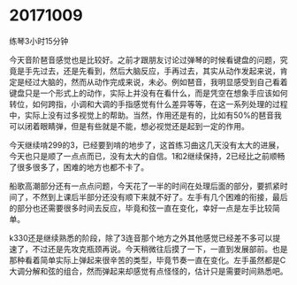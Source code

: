 # 20171009

练琴3小时15分钟

今天音阶琶音感觉也是比较好。之前才跟朋友讨论过弹琴的时候看键盘的问题，究竟是手先过去，还是先看到，然后大脑反应，手再过去，其实从动作发起来说，肯定是经过大脑的，然而从动作完成来说，未必。例如琶音，我明显感受到自己看着键盘只是一个形式上的动作，实际上并没有在看什么，而是凭空在想象手应该如何转位，如何跨指，小调和大调的手指感觉有什么差异等等，在这一系列处理的过程中，实际上没有过多视觉上的帮助。当然，作用还是有的，比如有50%的琶音我可以闭着眼睛弹，但是有些就是不能，想必视觉还是起到一定的作用。

今天继续啃299的3，已经要到啃的地步了，这首练习曲这几天没有太大的进展，今天也只是顺了一点点而已，没有太大的自信。1和2继续保持，2已经比之前顺畅了很多很多了，困难的地方也都不卡了。

船歌高潮部分还有一点点问题，今天花了一半的时间在处理后面的部分，要抓紧时间了，不然到上课后半部分还没有顺下来就不好了。左手有几个困难的衔接，最后的部分也还需要很多时间去反应，毕竟和弦一直在变化，幸好一点是左手比较简单。

k330还是继续熟悉的阶段，除了3连音那个地方之外其他感觉已经差不多可以提速了，不过还是先攻克瓶颈再说。今天稍微往后摸了一下，一直到发展部前。也是那种看着简单实际上弹起来很辛苦的类型，毕竟节奏一直在变化。左手虽然都是C大调分解和弦的组合，然而弹起来却感觉有点怪怪的，估计只是需要时间熟悉吧。
